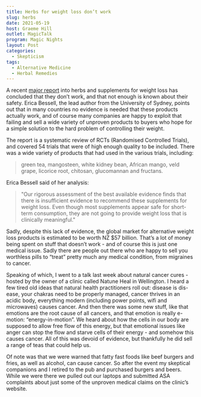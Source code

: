 ```yaml
---
title: Herbs for weight loss don’t work
slug: herbs
date: 2021-05-19
host: Graeme Hill
outlet: MagicTalk
program: Magic Nights
layout: Post
categories:
  - Skepticism
tags:
  - Alternative Medicine
  - Herbal Remedies
---
```


A recent [major report](https://www.bbc.com/news/health-57039848) into herbs and supplements for weight loss has concluded that they don’t work, and that not enough is known about their safety. Erica Bessell, the lead author from the University of Sydney, points out that in many countries no evidence is needed that these products actually work, and of course many companies are happy to exploit that failing and sell a wide variety of unproven products to buyers who hope for a simple solution to the hard problem of controlling their weight.

<!-- more -->

The report is a systematic review of RCTs (Randomised Controlled Trials), and covered 54 trials that were of high enough quality to be included. There was a wide variety of products that had used in the various trials, including:

> green tea, mangosteen, white kidney bean, African mango, veld grape, licorice root, chitosan, glucomannan and fructans.

Erica Bessell said of her analysis:

> "Our rigorous assessment of the best available evidence finds that there is insufficient evidence to recommend these supplements for weight loss. Even though most supplements appear safe for short-term consumption, they are not going to provide weight loss that is clinically meaningful."

Sadly, despite this lack of evidence, the global market for alternative weight loss products is estimated to be worth NZ $57 billion. That’s a lot of money being spent on stuff that doesn’t work - and of course this is just one medical issue. Sadly there are people out there who are happy to sell you worthless pills to “treat” pretty much any medical condition, from migraines to cancer.

Speaking of which, I went to a talk last week about natural cancer cures - hosted by the owner of a clinic called Natune Heal in Wellington. I heard a few tired old ideas that natural health practitioners roll out: disease is dis-ease, your chakras need to be properly managed, cancer thrives in an acidic body, everything modern (including power points, wifi and microwaves) causes cancer. And then there was some new stuff, like that emotions are the root cause of all cancers, and that emotion is really e-motion: “energy-in-motion”. We heard about how the cells in our body are supposed to allow free flow of this energy, but that emotional issues like anger can stop the flow and starve cells of their energy - and somehow this causes cancer. All of this was devoid of evidence, but thankfully he did sell a range of teas that could help us.

Of note was that we were warned that fatty fast foods like beef burgers and fries, as well as alcohol, can cause cancer. So after the event my skeptical companions and I retired to the pub and purchased burgers and beers. While we were there we pulled out our laptops and submitted ASA complaints about just some of the unproven medical claims on the clinic’s website.
